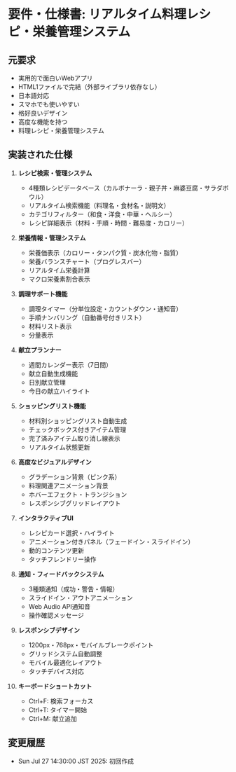 # 要件・仕様書: リアルタイム料理レシピ・栄養管理システム

## 元要求
- 実用的で面白いWebアプリ
- HTML1ファイルで完結（外部ライブラリ依存なし）
- 日本語対応
- スマホでも使いやすい
- 格好良いデザイン
- 高度な機能を持つ
- 料理レシピ・栄養管理システム

## 実装された仕様
1. **レシピ検索・管理システム**
   - 4種類レシピデータベース（カルボナーラ・親子丼・麻婆豆腐・サラダボウル）
   - リアルタイム検索機能（料理名・食材名・説明文）
   - カテゴリフィルター（和食・洋食・中華・ヘルシー）
   - レシピ詳細表示（材料・手順・時間・難易度・カロリー）

2. **栄養情報・管理システム**
   - 栄養価表示（カロリー・タンパク質・炭水化物・脂質）
   - 栄養バランスチャート（プログレスバー）
   - リアルタイム栄養計算
   - マクロ栄養素割合表示

3. **調理サポート機能**
   - 調理タイマー（分単位設定・カウントダウン・通知音）
   - 手順ナンバリング（自動番号付きリスト）
   - 材料リスト表示
   - 分量表示

4. **献立プランナー**
   - 週間カレンダー表示（7日間）
   - 献立自動生成機能
   - 日別献立管理
   - 今日の献立ハイライト

5. **ショッピングリスト機能**
   - 材料別ショッピングリスト自動生成
   - チェックボックス付きアイテム管理
   - 完了済みアイテム取り消し線表示
   - リアルタイム状態更新

6. **高度なビジュアルデザイン**
   - グラデーション背景（ピンク系）
   - 料理関連アニメーション背景
   - ホバーエフェクト・トランジション
   - レスポンシブグリッドレイアウト

7. **インタラクティブUI**
   - レシピカード選択・ハイライト
   - アニメーション付きパネル（フェードイン・スライドイン）
   - 動的コンテンツ更新
   - タッチフレンドリー操作

8. **通知・フィードバックシステム**
   - 3種類通知（成功・警告・情報）
   - スライドイン・アウトアニメーション
   - Web Audio API通知音
   - 操作確認メッセージ

9. **レスポンシブデザイン**
   - 1200px・768px・モバイルブレークポイント
   - グリッドシステム自動調整
   - モバイル最適化レイアウト
   - タッチデバイス対応

10. **キーボードショートカット**
    - Ctrl+F: 検索フォーカス
    - Ctrl+T: タイマー開始
    - Ctrl+M: 献立追加

## 変更履歴
- Sun Jul 27 14:30:00 JST 2025: 初回作成